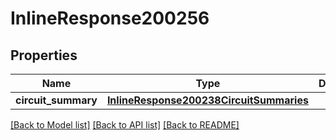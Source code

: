# InlineResponse200256

## Properties
Name | Type | Description | Notes
------------ | ------------- | ------------- | -------------
**circuit_summary** | [**InlineResponse200238CircuitSummaries**](InlineResponse200238CircuitSummaries.md) |  | [optional] 

[[Back to Model list]](../README.md#documentation-for-models) [[Back to API list]](../README.md#documentation-for-api-endpoints) [[Back to README]](../README.md)

